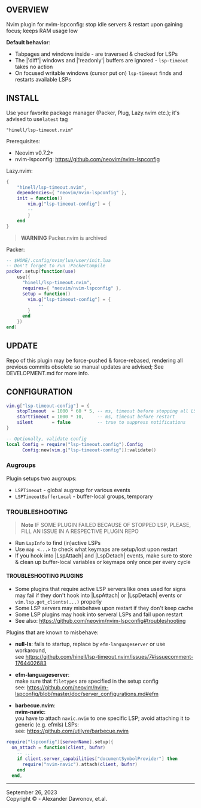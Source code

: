 ## OVERVIEW

Nvim plugin for nvim-lspconfig: stop idle servers & restart upon gaining focus;
keeps RAM usage low

**Default behavior**:
* Tabpages and windows inside - are traversed & checked for LSPs
* The |'diff'| windows and |'readonly'| buffers are ignored - `lsp-timeout` takes no action
* On focused writable windows (cursor put on) `lsp-timeout` finds and restarts available LSPs 

## INSTALL
Use your favorite package manager (Packer, Plug, Lazy.nvim etc.); it's advised to use`latest` tag

```
"hinell/lsp-timeout.nvim"
```

Prerequisites:

* Neovim v0.7.2+
* nvim-lspconfig: https://github.com/neovim/nvim-lspconfig


Lazy.nvim:

```lua
{
    "hinell/lsp-timeout.nvim",
    dependencies={ "neovim/nvim-lspconfig" },
    init = function()
        vim.g["lsp-timeout-config"] = {
        -- 
        }
    end
}
```

> **WARNING**
> Packer.nvim is archived

Packer:
```lua
-- $HOME/.config/nvim/lua/user/init.lua
-- Don't forget to run :PackerCompile
packer.setup(function(use)
    use({
      "hinell/lsp-timeout.nvim",
      requires={ "neovim/nvim-lspconfig" },
      setup = function()
        vim.g["lsp-timeout-config"] = {
            -- 
        }
      end
    })
end)
```

## UPDATE

Repo of this plugin may be force-pushed & force-rebased,
rendering all previous commits obsolete so manual updates are advised;
See DEVELOPMENT.md for more info.

<!-- ## API -->
## CONFIGURATION
```lua
vim.g["lsp-timeout-config"] = {
    stopTimeout  = 1000 * 60 * 5, -- ms, timeout before stopping all LSPs 
    startTimeout = 1000 * 10,     -- ms, timeout before restart
    silent       = false          -- true to suppress notifications
}
```

```lua
-- Optionally, validate config
local Config = require("lsp-timeout.config").Config
      Config:new(vim.g["lsp-timeout-config"]):validate()
```

### Augroups

Plugin setups two augroups:
* `LSPTimeout` - global augroup for various events 
* `LSPTimeoutBufferLocal` - buffer-local groups, temporary 

### TROUBLESHOOTING

> **Note**
> IF SOME PLUGIN FAILED BECAUSE OF STOPPED LSP, PLEASE, FILL AN ISSUE IN A RESPECTIVE PLUGIN REPO

* Run `LspInfo` to find (in)active LSPs
* Use `map <...>` to check what keymaps are setup/lost upon restart 
* If you hook into |LspAttach| and |LspDetach| events, make sure to store & clean up buffer-local variables or keymaps only once per every cycle

#### TROUBLESHOOTING PLUGINS
* Some plugins that require active LSP servers like ones used for signs may fail if they don't hook into |LspAttach| or |LspDetach| events or `vim.lsp.get_clients(...)` properly 
* Some LSP servers may misbehave upon restart if they don't keep cache
* Some LSP plugins may hook into serveral LSPs and fail upon restart  
* See also: https://github.com/neovim/nvim-lspconfig#troubleshooting

Plugins that are known to misbehave:
* **null-ls**: fails to startup, replace by `efm-languageserver` or use workaround,
<br/>see https://github.com/hinell/lsp-timeout.nvim/issues/7#issuecomment-1764402683

* **efm-languageserver**: 
<br/>make sure that `filetypes` are specified in the setup config
<br/>see: https://github.com/neovim/nvim-lspconfig/blob/master/doc/server_configurations.md#efm

* **barbecue.nvim**: 
<br/>**nvim-navic**:
<br/>you have to attach `navic.nvim` to one specific LSP; avoid attaching it to generic (e.g. efmls) LSPs:
<br/>see: https://github.com/utilyre/barbecue.nvim 
```lua
require("lspconfig")[serverName].setup({
  on_attach = function(client, bufnr)
    -- ...
    if client.server_capabilities["documentSymbolProvider"] then
      require("nvim-navic").attach(client, bufnr)
    end
  end,
```

<!-- ## EXAMPLES -->
<!-- ## KEYBINDINGS -->
<!-- ## LEGENDARY -->

----

September 26, 2023</br>
Copyright ©  - Alexander Davronov, et.al.<br>
